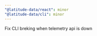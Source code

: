 ```yaml
---
"@latitude-data/react": minor
"@latitude-data/cli": minor
---
```


Fix CLI breking when telemetry api is down
